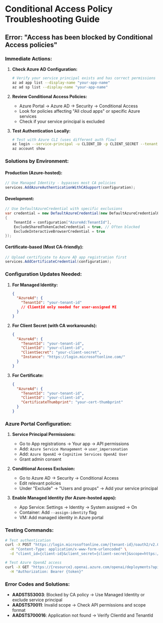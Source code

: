 # Conditional Access Policy Troubleshooting Guide

## Error: "Access has been blocked by Conditional Access policies"

### Immediate Actions:

1. **Check Azure AD Configuration:**
   ```bash
   # Verify your service principal exists and has correct permissions
   az ad app list --display-name "your-app-name"
   az ad sp list --display-name "your-app-name"
   ```

2. **Review Conditional Access Policies:**
   - Azure Portal → Azure AD → Security → Conditional Access
   - Look for policies affecting "All cloud apps" or specific Azure services
   - Check if your service principal is excluded

3. **Test Authentication Locally:**
   ```bash
   # Test with Azure CLI (uses different auth flow)
   az login --service-principal -u CLIENT_ID -p CLIENT_SECRET --tenant TENANT_ID
   az account show
   ```

### Solutions by Environment:

#### **Production (Azure-hosted):**
```csharp
// Use Managed Identity - bypasses most CA policies
services.AddAzureAuthenticationWithCASupport(configuration);
```

#### **Development:**
```csharp
// Use DefaultAzureCredential with specific exclusions
var credential = new DefaultAzureCredential(new DefaultAzureCredentialOptions
{
    TenantId = configuration["AzureAd:TenantId"],
    ExcludeSharedTokenCacheCredential = true, // Often blocked
    ExcludeInteractiveBrowserCredential = true
});
```

#### **Certificate-based (Most CA-friendly):**
```csharp
// Upload certificate to Azure AD app registration first
services.AddCertificateCredential(configuration);
```

### Configuration Updates Needed:

1. **For Managed Identity:**
   ```json
   {
     "AzureAd": {
       "TenantId": "your-tenant-id"
       // ClientId only needed for user-assigned MI
     }
   }
   ```

2. **For Client Secret (with CA workarounds):**
   ```json
   {
     "AzureAd": {
       "TenantId": "your-tenant-id",
       "ClientId": "your-client-id",
       "ClientSecret": "your-client-secret",
       "Instance": "https://login.microsoftonline.com/"
     }
   }
   ```

3. **For Certificate:**
   ```json
   {
     "AzureAd": {
       "TenantId": "your-tenant-id",
       "ClientId": "your-client-id",
       "CertificateThumbprint": "your-cert-thumbprint"
     }
   }
   ```

### Azure Portal Configuration:

1. **Service Principal Permissions:**
   - Go to App registrations → Your app → API permissions
   - Add: `Azure Service Management` → `user_impersonation`
   - Add: `Azure OpenAI` → `Cognitive Services OpenAI User`
   - Grant admin consent

2. **Conditional Access Exclusion:**
   - Go to Azure AD → Security → Conditional Access
   - Edit relevant policies
   - Under "Exclude" → "Users and groups" → Add your service principal

3. **Enable Managed Identity (for Azure-hosted apps):**
   - App Service: Settings → Identity → System assigned → On
   - Container: Add `--assign-identity` flag
   - VM: Add managed identity in Azure portal

### Testing Commands:

```bash
# Test authentication
curl -X POST "https://login.microsoftonline.com/{tenant-id}/oauth2/v2.0/token" \
  -H "Content-Type: application/x-www-form-urlencoded" \
  -d "client_id={client-id}&client_secret={client-secret}&scope=https://management.azure.com/.default&grant_type=client_credentials"

# Test Azure OpenAI access
curl -X GET "https://{resource}.openai.azure.com/openai/deployments?api-version=2023-05-15" \
  -H "Authorization: Bearer {token}"
```

### Error Codes and Solutions:

- **AADSTS53003**: Blocked by CA policy → Use Managed Identity or exclude service principal
- **AADSTS70011**: Invalid scope → Check API permissions and scope format
- **AADSTS700016**: Application not found → Verify ClientId and TenantId